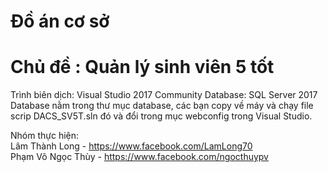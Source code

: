 # Đồ án cơ sở
# Chủ đề : Quản lý sinh viên 5 tốt
Trình biên dịch: Visual Studio 2017 Community
Database: SQL Server 2017
Database nằm trong thư mục database, các bạn copy về máy và chạy file scrip DACS_SV5T.sln đó và đổi <connection string> trong mục webconfig trong Visual Studio. 

Nhóm thực hiện: </br>
Lâm Thành Long - https://www.facebook.com/LamLong70 </br>
Phạm Võ Ngọc Thùy - https://www.facebook.com/ngocthuypv
